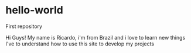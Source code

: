 # hello-world
First repository

Hi Guys!
My name is Ricardo, i'm from Brazil and i love to learn new things
I've to understand how to use this site to develop my projects

